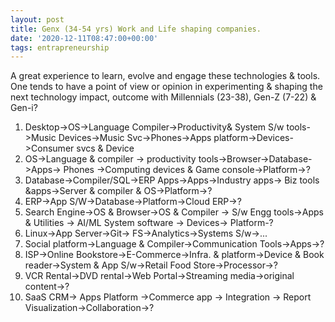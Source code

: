 ```yaml
---
layout: post
title: Genx (34-54 yrs) Work and Life shaping companies.
date: '2020-12-11T08:47:00+00:00'
tags: entrapreneurship
---
```


 A great experience to learn, evolve and engage these technologies & tools. 
One tends to have a point of view or opinion in experimenting & shaping the next technology impact, outcome with Millennials (23-38), Gen-Z (7-22) & Gen-i? 

1. Desktop->OS->Language Compiler->Productivity& System S/w tools->Music Devices->Music Svc->Phones->Apps platform->Devices->Consumer svcs & Device
2. OS->Language & compiler -> productivity tools->Browser->Database->Apps-> Phones ->Computing devices & Game console->Platform->?
3. Database->Compiler/SQL->ERP Apps->Apps->Industry apps-> Biz tools &apps->Server & compiler & OS->Platform->?
4. ERP->App S/W->Database->Platform->Cloud ERP->?
5. Search Engine->OS & Browser->OS & Compiler -> S/w Engg tools->Apps & Utilities -> AI/ML System software -> Devices-> Platform-?
6. Linux->App Server->Git-> FS->Analytics->Systems S/w->...
7. Social platform->Language & Compiler->Communication Tools->Apps->?
8. ISP->Online Bookstore->E-Commerce->Infra. & platform->Device & Book reader->System & App S/w->Retail Food Store->Processor->?
9. VCR Rental->DVD rental->Web Portal->Streaming media->original content->?
10. SaaS CRM-> Apps Platform ->Commerce app -> Integration -> Report Visualization->Collaboration->?
